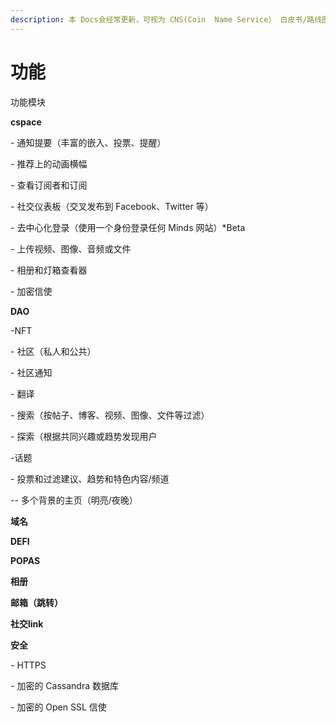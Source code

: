 ```yaml
---
description: 本 Docs会经常更新，可视为 CNS(Coin  Name Service） 白皮书/路线图。
---
```


# 功能

功能模块

**cspace​**

\- 通知提要（丰富的嵌入、投票、提醒）​

\- 推荐上的动画横幅​

\- 查看订阅者和订阅​

\- 社交仪表板（交叉发布到 Facebook、Twitter 等）​

\- 去中心化登录（使用一个身份登录任何 Minds 网站）\*Beta​

\- 上传视频、图像、音频或文件

\- 相册和灯箱查看器​

\- 加密信使​



**DAO**

\-NFT

\- 社区（私人和公共）​

\- 社区通知​

\- 翻译

\- 搜索（按帖子、博客、视频、图像、文件等过滤）​

\- 探索（根据共同兴趣或趋势发现用户​

\-话题

\- 投票和过滤建议、趋势和特色内容/频道​

\-- 多个背景的主页（明亮/夜晚）

**域名**

**DEFI**

**POPAS**

**相册**

**邮箱（跳转）**

**社交link**

**安全​**

\- HTTPS​

\- 加密的 Cassandra 数据库​

\- 加密的 Open SSL 信使​













